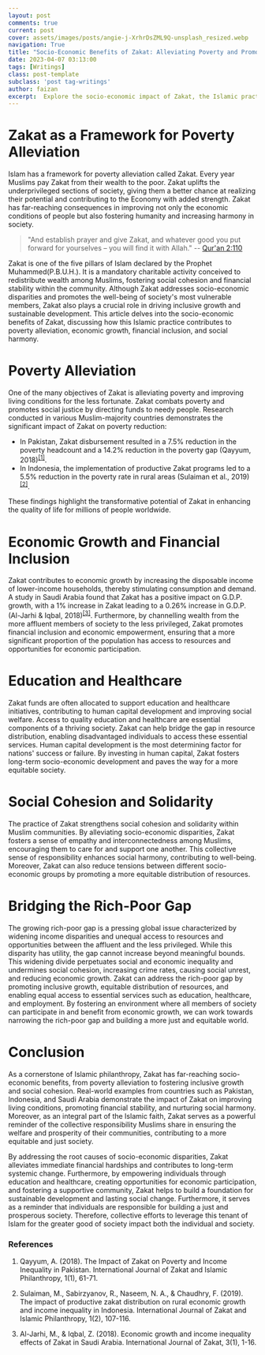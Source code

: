 ```yaml
---
layout: post
comments: true
current: post
cover: assets/images/posts/angie-j-XrhrDsZML9Q-unsplash_resized.webp
navigation: True
title: "Socio-Economic Benefits of Zakat: Alleviating Poverty and Promoting Inclusive Growth"
date: 2023-04-07 03:13:00
tags: [Writings]
class: post-template
subclass: 'post tag-writings'
author: faizan
excerpt:  Explore the socio-economic impact of Zakat, the Islamic practice of wealth redistribution, and its potential to foster inclusive growth, sustainable development, and social cohesion in Muslim-majority countries through real-world statistical data.
---
```


# Zakat as a Framework for Poverty Alleviation

Islam has a framework for poverty alleviation called Zakat. Every year Muslims pay Zakat from their wealth to the poor. Zakat uplifts the underprivileged sections of society, giving them a better chance at realizing their potential and contributing to the Economy with added strength. Zakat has far-reaching consequences in improving not only the economic conditions of people but also fostering humanity and increasing harmony in society.

> "And establish prayer and give Zakat, and whatever good you put forward for yourselves – you will find it with Allah." 
-- [Qur'an 2:110](https://quran.com/2:110)

Zakat is one of the five pillars of Islam declared by the Prophet Muhammed(P.B.U.H.). It is a mandatory charitable activity conceived to redistribute wealth among Muslims, fostering social cohesion and financial stability within the community. Although Zakat addresses socio-economic disparities and promotes the well-being of society's most vulnerable members, Zakat also plays a crucial role in driving inclusive growth and sustainable development. This article delves into the socio-economic benefits of Zakat, discussing how this Islamic practice contributes to poverty alleviation, economic growth, financial inclusion, and social harmony.

# Poverty Alleviation

One of the many objectives of Zakat is alleviating poverty and improving living conditions for the less fortunate. Zakat combats poverty and promotes social justice by directing funds to needy people. Research conducted in various Muslim-majority countries demonstrates the significant impact of Zakat on poverty reduction:

* In Pakistan, Zakat disbursement resulted in a 7.5% reduction in the poverty headcount and a 14.2% reduction in the poverty gap (Qayyum, 2018)<sup>[\[1\]](#ref-one)</sup>.
* In Indonesia, the implementation of productive Zakat programs led to a 5.5% reduction in the poverty rate in rural areas (Sulaiman et al., 2019)<sup>[\[2\]](#ref-two)</sup>.

These findings highlight the transformative potential of Zakat in enhancing the quality of life for millions of people worldwide.

# Economic Growth and Financial Inclusion

Zakat contributes to economic growth by increasing the disposable income of lower-income households, thereby stimulating consumption and demand. A study in Saudi Arabia found that Zakat has a positive impact on G.D.P. growth, with a 1% increase in Zakat leading to a 0.26% increase in G.D.P. (Al-Jarhi & Iqbal, 2018)<sup>[\[3\]](#ref-three)</sup>. Furthermore, by channelling wealth from the more affluent members of society to the less privileged, Zakat promotes financial inclusion and economic empowerment, ensuring that a more significant proportion of the population has access to resources and opportunities for economic participation.

# Education and Healthcare

Zakat funds are often allocated to support education and healthcare initiatives, contributing to human capital development and improving social welfare. Access to quality education and healthcare are essential components of a thriving society. Zakat can help bridge the gap in resource distribution, enabling disadvantaged individuals to access these essential services. Human capital development is the most determining factor for nations' success or failure. By investing in human capital, Zakat fosters long-term socio-economic development and paves the way for a more equitable society.

# Social Cohesion and Solidarity

The practice of Zakat strengthens social cohesion and solidarity within Muslim communities. By alleviating socio-economic disparities, Zakat fosters a sense of empathy and interconnectedness among Muslims, encouraging them to care for and support one another. This collective sense of responsibility enhances social harmony, contributing to well-being. Moreover, Zakat can also reduce tensions between different socio-economic groups by promoting a more equitable distribution of resources.

# Bridging the Rich-Poor Gap

The growing rich-poor gap is a pressing global issue characterized by widening income disparities and unequal access to resources and opportunities between the affluent and the less privileged. While this disparity has utility, the gap cannot increase beyond meaningful bounds. This widening divide perpetuates social and economic inequality and undermines social cohesion, increasing crime rates, causing social unrest, and reducing economic growth. Zakat can address the rich-poor gap by promoting inclusive growth, equitable distribution of resources, and enabling equal access to essential services such as education, healthcare, and employment. By fostering an environment where all members of society can participate in and benefit from economic growth, we can work towards narrowing the rich-poor gap and building a more just and equitable world. 

# Conclusion

As a cornerstone of Islamic philanthropy, Zakat has far-reaching socio-economic benefits, from poverty alleviation to fostering inclusive growth and social cohesion. Real-world examples from countries such as Pakistan, Indonesia, and Saudi Arabia demonstrate the impact of Zakat on improving living conditions, promoting financial stability, and nurturing social harmony. Moreover, as an integral part of the Islamic faith, Zakat serves as a powerful reminder of the collective responsibility Muslims share in ensuring the welfare and prosperity of their communities, contributing to a more equitable and just society.

By addressing the root causes of socio-economic disparities, Zakat alleviates immediate financial hardships and contributes to long-term systemic change. Furthermore, by empowering individuals through education and healthcare, creating opportunities for economic participation, and fostering a supportive community, Zakat helps to build a foundation for sustainable development and lasting social change. Furthermore, it serves as a reminder that individuals are responsible for building a just and prosperous society. Therefore, collective efforts to leverage this tenant of Islam for the greater good of society impact both the individual and society.

### References

1. <p id="ref-one">Qayyum, A. (2018). The Impact of Zakat on Poverty and Income Inequality in Pakistan. International Journal of Zakat and Islamic Philanthropy, 1(1), 61-71.</p>

2. <p id= "ref-two">Sulaiman, M., Sabirzyanov, R., Naseem, N. A., & Chaudhry, F. (2019). The impact of productive zakat distribution on rural economic growth and income inequality in Indonesia. International Journal of Zakat and Islamic Philanthropy, 1(2), 107-116.</p>

3. <p id="ref-three">Al-Jarhi, M., & Iqbal, Z. (2018). Economic growth and income inequality effects of Zakat in Saudi Arabia. International Journal of Zakat, 3(1), 1-16.</p>